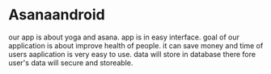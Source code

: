 # Asanaandroid

our app is about yoga and asana.
app is in easy interface.
goal of our application is about improve health of people.
it can save money and time of users
aaplication is very easy to use.
data will store in database there fore user's data will secure and storeable.
